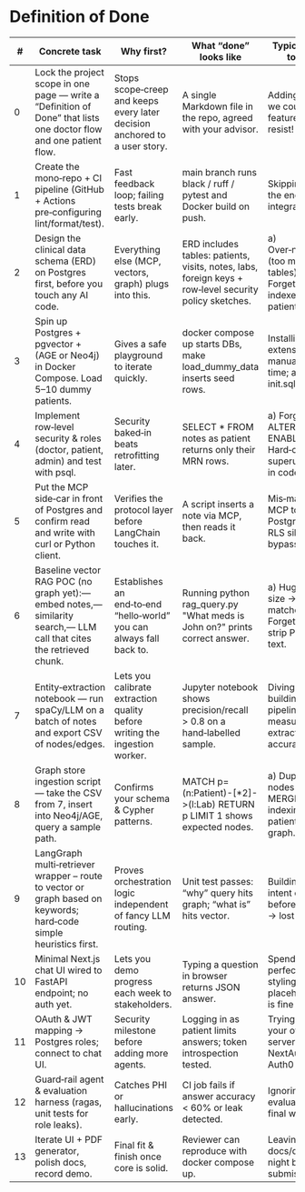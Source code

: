 # Definition of Done

| #  | Concrete task                                                                                                      | Why first?                                                                                          | What “done” looks like                                                                                         | Typical pitfalls to avoid                                                         |
|----|--------------------------------------------------------------------------------------------------------------------|-----------------------------------------------------------------------------------------------------|-----------------------------------------------------------------------------------------------------------------|------------------------------------------------------------------------------------|
| 0  | Lock the project scope in one page — write a “Definition of Done” that lists one doctor flow and one patient flow. | Stops scope‑creep and keeps every later decision anchored to a user story.                          | A single Markdown file in the repo, agreed with your advisor.                                                   | Adding “maybe we could also…” features later; resist!                              |
| 1  | Create the mono‑repo + CI pipeline (GitHub + Actions pre‑configuring lint/format/test).                             | Fast feedback loop; failing tests break early.                                                      | main branch runs black / ruff / pytest and Docker build on push.                                                | Skipping CI until the end → integration hell.                                      |
| 2  | Design the clinical data schema (ERD) on Postgres first, before you touch any AI code.                              | Everything else (MCP, vectors, graph) plugs into this.                                               | ERD includes tables: patients, visits, notes, labs, foreign keys + row‑level security policy sketches.         | a) Over‑normalising (too many tiny tables). b) Forgetting indexes on patient_id.   |
| 3  | Spin up Postgres + pgvector + (AGE or Neo4j) in Docker Compose. Load 5–10 dummy patients.                           | Gives a safe playground to iterate quickly.                                                          | docker compose up starts DBs, make load_dummy_data inserts seed rows.                                          | Installing extensions manually every time; automate in init.sql.                  |
| 4  | Implement row‑level security & roles (doctor, patient, admin) and test with psql.                                   | Security baked‑in beats retrofitting later.                                                          | SELECT * FROM notes as patient returns only their MRN rows.                                                     | a) Forgetting ALTER TABLE … ENABLE RLS. b) Hard‑coding superuser creds in code.    |
| 5  | Put the MCP side‑car in front of Postgres and confirm read and write with curl or Python client.                    | Verifies the protocol layer before LangChain touches it.                                            | A script inserts a note via MCP, then reads it back.                                                             | Mis‑mapping MCP tokens to Postgres roles → RLS silently bypassed.                   |
| 6  | Baseline vector RAG POC (no graph yet):— embed notes,— similarity search,— LLM call that cites the retrieved chunk. | Establishes an end‑to‑end “hello‑world” you can always fall back to.                                 | Running python rag_query.py "What meds is John on?" prints correct answer.                                     | a) Huge chunk size → irrelevant matches. b) Forgetting to strip PHI from text.     |
| 7  | Entity‑extraction notebook — run spaCy/LLM on a batch of notes and export CSV of nodes/edges.                       | Lets you calibrate extraction quality before writing the ingestion worker.                           | Jupyter notebook shows precision/recall > 0.8 on a hand‑labelled sample.                                         | Diving into building the full pipeline before measuring extraction accuracy.       |
| 8  | Graph store ingestion script — take the CSV from 7, insert into Neo4j/AGE, query a sample path.                    | Confirms your schema & Cypher patterns.                                                              | MATCH p=(n:Patient)-[*2]->(l:Lab) RETURN p LIMIT 1 shows expected nodes.                                        | a) Duplicated nodes (no MERGE). b) Not indexing patient_id in graph.              |
| 9  | LangGraph multi‑retriever wrapper – route to vector or graph based on keywords; hard‑code simple heuristics first.   | Proves orchestration logic independent of fancy LLM routing.                                         | Unit test passes: “why” query hits graph; “what is” hits vector.                                                  | Building an LLM intent classifier before heuristics → lost time.                  |
| 10 | Minimal Next.js chat UI wired to FastAPI endpoint; no auth yet.                                                    | Lets you demo progress each week to stakeholders.                                                    | Typing a question in browser returns JSON answer.                                                                 | Spending days perfecting UI styling; placeholder CSS is fine for now.              |
| 11 | OAuth & JWT mapping → Postgres roles; connect to chat UI.                                                           | Security milestone before adding more agents.                                                        | Logging in as patient limits answers; token introspection tested.                                               | Trying to write your own auth server; just use NextAuth or Auth0 free tier.       |
| 12 | Guard‑rail agent & evaluation harness (ragas, unit tests for role leaks).                                            | Catches PHI or hallucinations early.                                                                | CI job fails if answer accuracy < 60% or leak detected.                                                          | Ignoring evaluation until final week.                                             |
| 13 | Iterate UI + PDF generator, polish docs, record demo.                                                              | Final fit & finish once core is solid.                                                              | Reviewer can reproduce with docker compose up.                                                                    | Leaving docs/demo till night before submission.                                   |
